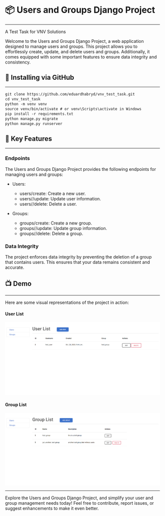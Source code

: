 # 📦 Users and Groups Django Project
___

A Test Task for VNV Solutions

Welcome to the Users and Groups Django Project, a web application designed to manage users and groups. This project allows you to effortlessly create, update, and delete users and groups. Additionally, it comes equipped with some important features to ensure data integrity and consistency.

## 🚀 Installing via GitHub
___
```shell
git clone https://github.com/eduardhabryd/vnv_test_task.git
cd vnv_test_task
python -m venv venv
source venv/bin/activate # or venv\Scripts\activate in Windows
pip install -r requirements.txt
python manage.py migrate
python manage.py runserver
```


## 🌟 Key Features
___

### Endpoints
The Users and Groups Django Project provides the following endpoints for managing users and groups:

- Users:
  - users/create: Create a new user.
  - users/<pk>/update: Update user information.
  - users/<pk>/delete: Delete a user.

- Groups:
  - groups/create: Create a new group.
  - groups/<pk>/update: Update group information.
  - groups/<pk>/delete: Delete a group.

### Data Integrity

The project enforces data integrity by preventing the deletion of a group that contains users. This ensures that your data remains consistent and accurate.

## 📺 Demo
___
Here are some visual representations of the project in action:
#### User List
![user-list](demo/users.png)
#### Group List
![group-list](demo/groups.png)
___
Explore the Users and Groups Django Project, and simplify your user and group management needs today! Feel free to contribute, report issues, or suggest enhancements to make it even better.




